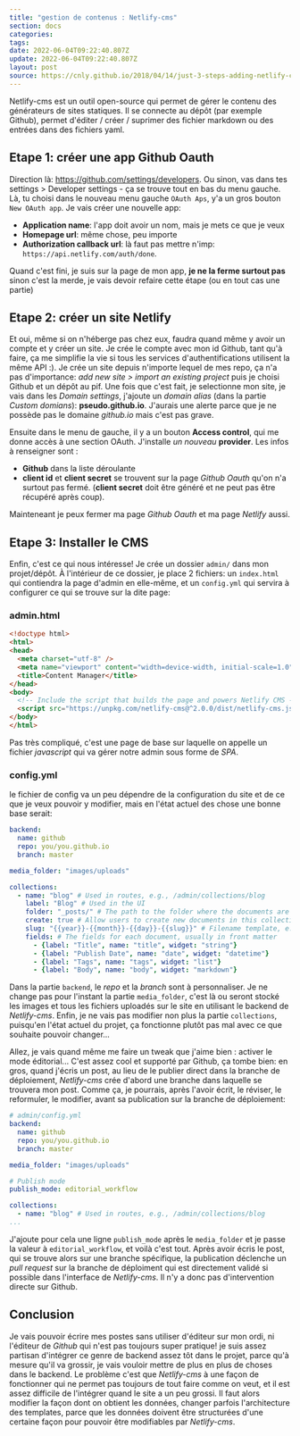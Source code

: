 ```yaml
---
title: "gestion de contenus : Netlify-cms"
section: docs
categories:
tags:
date: 2022-06-04T09:22:40.807Z
update: 2022-06-04T09:22:40.807Z
layout: post
source: https://cnly.github.io/2018/04/14/just-3-steps-adding-netlify-cms-to-existing-github-pages-site-within-10-minutes.html
---
```

Netlify-cms est un outil open-source qui permet de gérer le contenu des générateurs de sites statiques. Il se connecte au dépôt (par exemple Github), permet d'éditer / créer / suprimer des fichier markdown ou des entrées dans des fichiers yaml.

## Etape 1: créer une app Github Oauth

Direction là: <https://github.com/settings/developers>. Ou sinon, vas dans tes settings > Developer settings - ça se trouve tout en bas du menu gauche. Là, tu choisi dans le nouveau menu gauche `OAuth Aps`, y'a un gros bouton `New OAuth app`. Je vais créer une nouvelle app:

* **Application name**: l'app doit avoir un nom, mais je mets ce que je veux
* **Homepage url**: même chose, peu importe
* **Authorization callback url**: là faut pas mettre n'imp: `https://api.netlify.com/auth/done`.

Quand c'est fini, je suis sur la page de mon app, **je ne la ferme surtout pas** sinon c'est la merde, je vais devoir refaire cette étape (ou en tout cas une partie)

## Etape 2: créer un site Netlify

Et oui, même si on n'héberge pas chez eux, faudra quand même y avoir un compte et y créer un site. Je crée le compte avec mon id Github, tant qu'à faire, ça me simplifie la vie si tous les services d'authentifications utilisent la même API :). Je crée un site depuis n'importe lequel de mes repo, ça n'a pas d'importance: *add new site > import an existing project* puis je choisi Github et un dépôt au pif.
Une fois que c'est fait, je selectionne mon site, je vais dans les *Domain settings*, j'ajoute un *domain alias* (dans la partie *Custom domians*): **pseudo.github.io**. J'aurais une alerte parce que je ne possède pas le domaine *github.io* mais c'est pas grave.

Ensuite dans le menu de gauche, il y a un bouton **Access control**, qui me donne accès à une section OAuth. J'installe *un nouveau* **provider**. Les infos à renseigner sont :

* **Github** dans la liste déroulante
* **client id** et **client secret** se trouvent sur la page *Github Oauth* qu'on n'a surtout pas fermé. (**client secret** doit être généré et ne peut pas être récupéré après coup).

Mainteneant je peux fermer ma page *Github Oauth* et ma page *Netlify* aussi.

## Etape 3: Installer le CMS

Enfin, c'est ce qui nous intéresse! Je crée un dossier `admin/` dans mon projet/dépôt. À l'intérieur de ce dossier, je place 2 fichiers: un `index.html` qui contiendra la page d'admin en elle-même, et un `config.yml` qui servira à configurer ce qui se trouve sur la dite page:

### admin.html

```html
<!doctype html>
<html>
<head>
  <meta charset="utf-8" />
  <meta name="viewport" content="width=device-width, initial-scale=1.0" />
  <title>Content Manager</title>
</head>
<body>
  <!-- Include the script that builds the page and powers Netlify CMS -->
  <script src="https://unpkg.com/netlify-cms@^2.0.0/dist/netlify-cms.js"></script>
</body>
</html>
```

Pas très compliqué, c'est une page de base sur laquelle on appelle un fichier *javascript* qui va gérer notre admin sous forme de *SPA*.

### config.yml

le fichier de config va un peu dépendre de la configuration du site et de ce que je veux pouvoir y modifier, mais en l'état actuel des chose une bonne base serait:

```yaml
backend:
  name: github
  repo: you/you.github.io
  branch: master

media_folder: "images/uploads"

collections:
  - name: "blog" # Used in routes, e.g., /admin/collections/blog
    label: "Blog" # Used in the UI
    folder: "_posts/" # The path to the folder where the documents are stored
    create: true # Allow users to create new documents in this collection
    slug: "{{year}}-{{month}}-{{day}}-{{slug}}" # Filename template, e.g., YYYY-MM-DD-title.md
    fields: # The fields for each document, usually in front matter
      - {label: "Title", name: "title", widget: "string"}
      - {label: "Publish Date", name: "date", widget: "datetime"}
      - {label: "Tags", name: "tags", widget: "list"}
      - {label: "Body", name: "body", widget: "markdown"}
```

Dans la partie `backend`, le *repo* et la *branch* sont à personnaliser. Je ne change pas pour l'instant la partie `media_folder`, c'est là ou seront stocké les images et tous les fichiers uploadés sur le site en utilisant le backend de *Netlify-cms*. Enfin, je ne vais pas modifier non plus la partie `collections`, puisqu'en l'état actuel du projet, ça fonctionne plutôt pas mal avec ce que souhaite pouvoir changer...

Allez, je vais quand même me faire un tweak que j'aime bien : activer le mode éditorial... C'est assez cool et supporté par Github, ça tombe bien: en gros, quand j'écris un post, au lieu de le publier direct dans la branche de déploiement, *Netlify-cms* crée d'abord une branche dans laquelle se trouvera mon post. Comme ça, je pourrais, après l'avoir écrit, le réviser, le reformuler, le modifier, avant sa publication sur la branche de déploiement:

```yaml
# admin/config.yml
backend:
  name: github
  repo: you/you.github.io
  branch: master

media_folder: "images/uploads"

# Publish mode
publish_mode: editorial_workflow

collections:
  - name: "blog" # Used in routes, e.g., /admin/collections/blog
...
```

J'ajoute pour cela une ligne `publish_mode` après le `media_folder` et je passe la valeur à `editorial_workflow`, et voilà c'est tout. Après avoir écris le post, qui se trouve alors sur une branche spécifique, la publication déclenche un *pull request* sur la branche de déploiment qui est directement validé si possible dans l'interface de *Netlify-cms*. Il n'y a donc pas d'intervention directe sur Github.

## Conclusion

Je vais pouvoir écrire mes postes sans utiliser d'éditeur sur mon ordi, ni l'éditeur de *Github* qui n'est pas toujours super pratique! je suis assez partisan d'intégrer ce genre de backend assez tôt dans le projet, parce qu'à mesure qu'il va grossir, je vais vouloir mettre de plus en plus de choses dans le backend. Le problème c'est que *Netlify-cms* à une façon de fonctionner qui ne permet pas toujours de tout faire comme on veut, et il est assez difficile de l'intégrer quand le site a un peu grossi. Il faut alors modifier la façon dont on obtient les données, changer parfois l'architecture des templates, parce que les données doivent être structurées d'une certaine façon pour pouvoir être modifiables par *Netlify-cms*.
